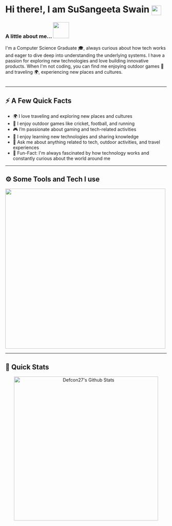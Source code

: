 <h1>Hi there!, I am SuSangeeta Swain <img height="30px" style="vertical-align: middle;" src="https://emojis.slackmojis.com/emojis/images/1531849430/4246/blob-sunglasses.gif?1531849430"></h1>

### A little about me...  <img src="https://media.giphy.com/media/VgCDAzcKvsR6OM0uWg/giphy.gif" width="50">  
I'm a Computer Science Graduate 🎓, always curious about how tech works and eager to dive deep into understanding the underlying systems. I have a passion for exploring new technologies and love building innovative products. When I'm not coding, you can find me enjoying outdoor games 🏃 and traveling 🌍, experiencing new places and cultures. <br/><br/>

---

## ⚡️ A Few Quick Facts

- 🌍 I love traveling and exploring new places and cultures
- 🏃 I enjoy outdoor games like cricket, football, and running
- 🎮 I’m passionate about gaming and tech-related activities
- 📝 I enjoy learning new technologies and sharing knowledge
- 💬 Ask me about anything related to tech, outdoor activities, and travel experiences
- 🎉 Fun-Fact: I'm always fascinated by how technology works and constantly curious about the world around me

---

## ⚙️ Some Tools and Tech I use

<div>
  <img align="left" src="https://skillicons.dev/icons?i=css,js,typescript,react,nextjs,tailwind,materialui,redux,firebase,nodejs,express,mongodb,postman,npm,yarn,bash,git,github,visualstudio" width="500" />
</div>

<br clear="left" />

---

## 🚀 Quick Stats

<p align="center">
  <img width="450" align="center" src="https://github-readme-stats-defcon27.vercel.app/api?username=susangeeta&show_icons=true&line_height=21&theme=react" alt="Defcon27's Github Stats" />
</p>
